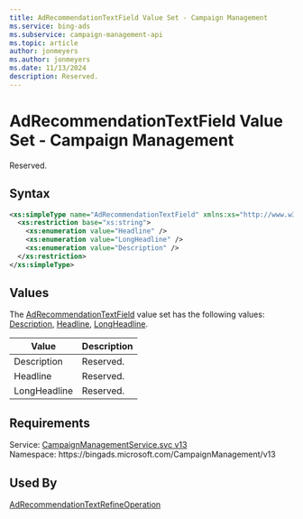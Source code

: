 ```yaml
---
title: AdRecommendationTextField Value Set - Campaign Management
ms.service: bing-ads
ms.subservice: campaign-management-api
ms.topic: article
author: jonmeyers
ms.author: jonmeyers
ms.date: 11/13/2024
description: Reserved.
---
```

# AdRecommendationTextField Value Set - Campaign Management
Reserved.

## Syntax
```xml
<xs:simpleType name="AdRecommendationTextField" xmlns:xs="http://www.w3.org/2001/XMLSchema">
  <xs:restriction base="xs:string">
    <xs:enumeration value="Headline" />
    <xs:enumeration value="LongHeadline" />
    <xs:enumeration value="Description" />
  </xs:restriction>
</xs:simpleType>
```

## <a name="values"></a>Values

The [AdRecommendationTextField](adrecommendationtextfield.md) value set has the following values: [Description](#description), [Headline](#headline), [LongHeadline](#longheadline).

|Value|Description|
|-----------|---------------|
|<a name="description"></a>Description|Reserved.|
|<a name="headline"></a>Headline|Reserved.|
|<a name="longheadline"></a>LongHeadline|Reserved.|

## Requirements
Service: [CampaignManagementService.svc v13](https://campaign.api.bingads.microsoft.com/Api/Advertiser/CampaignManagement/v13/CampaignManagementService.svc)  
Namespace: https\://bingads.microsoft.com/CampaignManagement/v13  

## Used By
[AdRecommendationTextRefineOperation](adrecommendationtextrefineoperation.md)  
